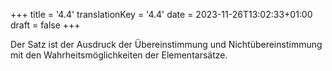 +++
title = '4.4'
translationKey = '4.4'
date = 2023-11-26T13:02:33+01:00
draft = false
+++

Der Satz ist der Ausdruck der Übereinstimmung und Nichtübereinstimmung mit den Wahrheitsmöglichkeiten der Elementarsätze.
